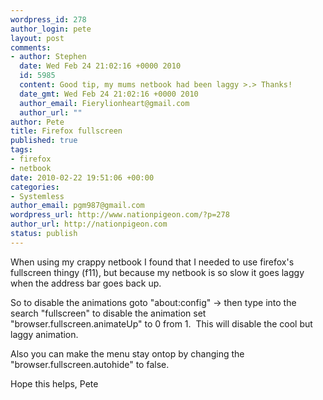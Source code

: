 ```yaml
--- 
wordpress_id: 278
author_login: pete
layout: post
comments: 
- author: Stephen
  date: Wed Feb 24 21:02:16 +0000 2010
  id: 5985
  content: Good tip, my mums netbook had been laggy >.> Thanks!
  date_gmt: Wed Feb 24 21:02:16 +0000 2010
  author_email: Fierylionheart@gmail.com
  author_url: ""
author: Pete
title: Firefox fullscreen
published: true
tags: 
- firefox
- netbook
date: 2010-02-22 19:51:06 +00:00
categories: 
- Systemless
author_email: pgm987@gmail.com
wordpress_url: http://www.nationpigeon.com/?p=278
author_url: http://nationpigeon.com
status: publish
---
```

When using my crappy netbook I found that I needed to use firefox's fullscreen thingy (f11), but because my netbook is so slow it goes laggy when the address bar goes back up.

So to disable the animations goto "about:config" -> then type into the search "fullscreen" to disable the animation set "browser.fullscreen.animateUp" to 0 from 1.&nbsp; This will disable the cool but laggy animation.

Also you can make the menu stay ontop by changing the "browser.fullscreen.autohide" to false.

Hope this helps,
Pete
